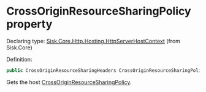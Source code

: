 <!--

Copyrights 2023 Sisk Framework - CypherPotato
Published under MIT license

!!! DO NOT EDIT THIS FILE !!!
This file was generated by a tool in the Sisk package. To edit the information in this documentation,
edit the XML documentation present in the Sisk source code.

-->


# CrossOriginResourceSharingPolicy property

Declaring type: [Sisk.Core.Http.Hosting.HttpServerHostContext](/spec/Sisk.Core.Http.Hosting.HttpServerHostContext.md) (from Sisk.Core)


Definition:

```cs
public CrossOriginResourceSharingHeaders CrossOriginResourceSharingPolicy { get; set; }
```

Gets the host <a href="/spec/Sisk.Core.Http.Hosting.HttpServerHostContext.md">CrossOriginResourceSharingPolicy</a>.

